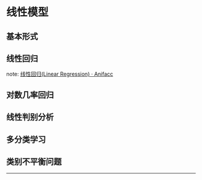# 线性模型

## 基本形式

## 线性回归

note: [线性回归(Linear Regression) · Anifacc](https://anifacc.github.io/machine%20learning/2017/06/12/linear-regression/)

## 对数几率回归

## 线性判别分析

## 多分类学习

## 类别不平衡问题

---
